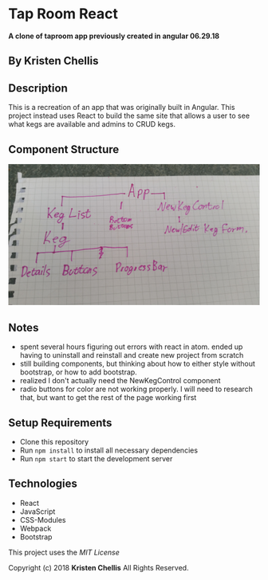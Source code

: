 # Tap Room React
**A clone of taproom app previously created in angular 06.29.18**

## By Kristen Chellis

## Description
This is a recreation of an app that was originally built in Angular. This project instead uses React to build the same site that allows a user to see what kegs are available and admins to CRUD kegs.

## Component Structure
![Component Structure](/src/assets/images/chart.jpg)

## Notes
* spent several hours figuring out errors with react in atom. ended up having to uninstall and reinstall and create new project from scratch
* still building components, but thinking about how to either style without bootstrap, or how to add bootstrap.
* realized I don't actually need the NewKegControl component
* radio buttons for color are not working properly. I will need to research that, but want to get the rest of the page working first

## Setup Requirements

* Clone this repository
* Run `npm install` to install all necessary dependencies
* Run `npm start` to start the development server

## Technologies
* React
* JavaScript
* CSS-Modules
* Webpack
* Bootstrap

This project uses the _MIT License_  

Copyright (c) 2018 **Kristen Chellis** All Rights Reserved.
